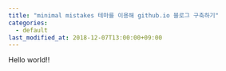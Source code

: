 ```yaml
---
title: "minimal mistakes 테마를 이용해 github.io 블로그 구축하기"
categories: 
  - default
last_modified_at: 2018-12-07T13:00:00+09:00
---
```


Hello world!!